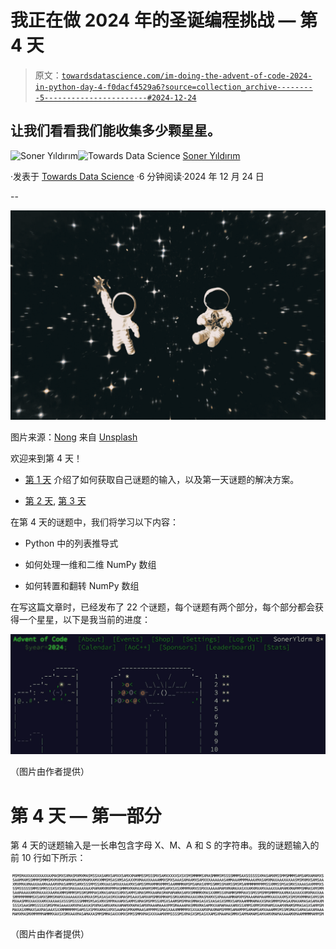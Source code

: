 # 我正在做 2024 年的圣诞编程挑战 — 第 4 天

> 原文：[`towardsdatascience.com/im-doing-the-advent-of-code-2024-in-python-day-4-f0dacf4529a6?source=collection_archive---------5-----------------------#2024-12-24`](https://towardsdatascience.com/im-doing-the-advent-of-code-2024-in-python-day-4-f0dacf4529a6?source=collection_archive---------5-----------------------#2024-12-24)

## 让我们看看我们能收集多少颗星星。

[](https://sonery.medium.com/?source=post_page---byline--f0dacf4529a6--------------------------------)![Soner Yıldırım](https://sonery.medium.com/?source=post_page---byline--f0dacf4529a6--------------------------------)[](https://towardsdatascience.com/?source=post_page---byline--f0dacf4529a6--------------------------------)![Towards Data Science](https://towardsdatascience.com/?source=post_page---byline--f0dacf4529a6--------------------------------) [Soner Yıldırım](https://sonery.medium.com/?source=post_page---byline--f0dacf4529a6--------------------------------)

·发表于 [Towards Data Science](https://towardsdatascience.com/?source=post_page---byline--f0dacf4529a6--------------------------------) ·6 分钟阅读·2024 年 12 月 24 日

--

![](img/1a398e58181b334743b2cec4a15b676c.png)

图片来源：[Nong](https://unsplash.com/@californong?utm_content=creditCopyText&utm_medium=referral&utm_source=unsplash) 来自 [Unsplash](https://unsplash.com/photos/white-and-brown-elephant-figurine-3XisDwg6jAE?utm_content=creditCopyText&utm_medium=referral&utm_source=unsplash)

欢迎来到第 4 天！

+   [第 1 天](https://medium.com/towards-data-science/im-doing-the-advent-of-code-2024-in-python-day-1-8a9ea6ca6d3f) 介绍了如何获取自己谜题的输入，以及第一天谜题的解决方案。

+   [第 2 天](https://medium.com/towards-data-science/im-doing-the-advent-of-code-2024-in-python-day-2-6d452447ba0f), [第 3 天](https://medium.com/towards-data-science/im-doing-the-advent-of-code-2024-in-python-day-3-3a3bdf845685)

在第 4 天的谜题中，我们将学习以下内容：

+   Python 中的列表推导式

+   如何处理一维和二维 NumPy 数组

+   如何转置和翻转 NumPy 数组

在写这篇文章时，已经发布了 22 个谜题，每个谜题有两个部分，每个部分都会获得一个星星，以下是我当前的进度：

![](img/0a0fd75fb9411f7a374467f6c443c6a3.png)

（图片由作者提供）

# 第 4 天 — 第一部分

第 4 天的谜题输入是一长串包含字母 X、M、A 和 S 的字符串。我的谜题输入的前 10 行如下所示：

![](img/ded849ef6cc364a8f29d98b37d5b3b37.png)

（图片由作者提供）
